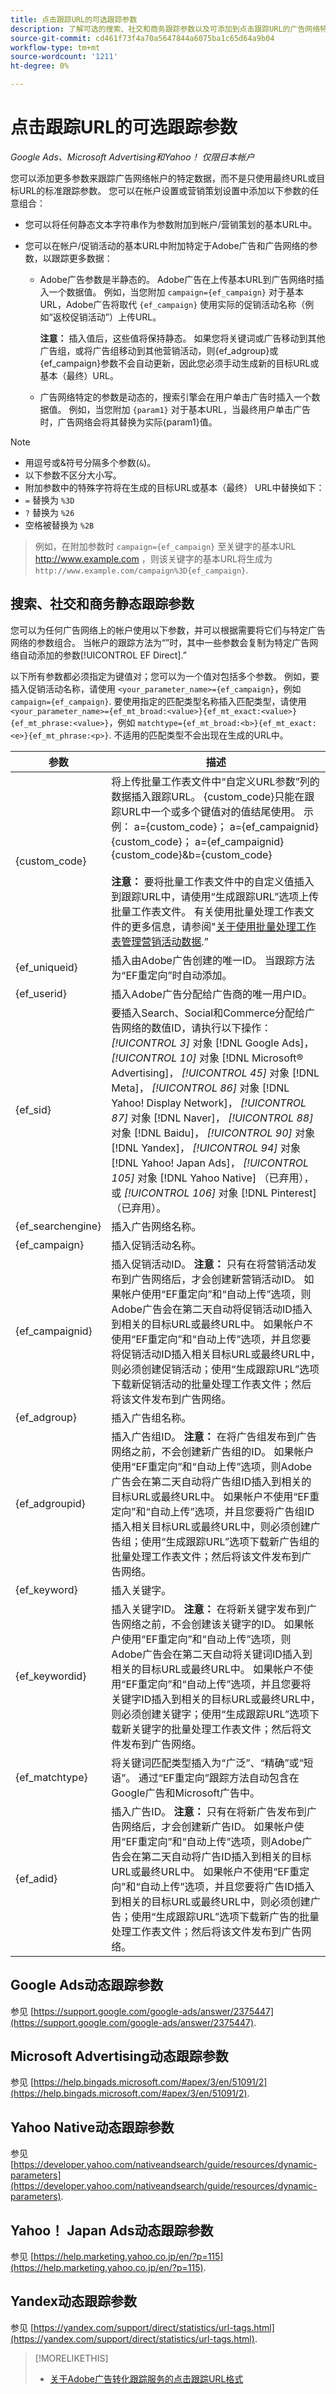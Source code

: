 ```yaml
---
title: 点击跟踪URL的可选跟踪参数
description: 了解可选的搜索、社交和商务跟踪参数以及可添加到点击跟踪URL的广告网络特定跟踪参数。
source-git-commit: cd461f73f4a70a5647844a6075ba1c65d64a9b04
workflow-type: tm+mt
source-wordcount: '1211'
ht-degree: 0%

---
```


# 点击跟踪URL的可选跟踪参数

*Google Ads、Microsoft Advertising和Yahoo！ 仅限日本帐户*

您可以添加更多参数来跟踪广告网络帐户的特定数据，而不是只使用最终URL或目标URL的标准跟踪参数。 您可以在帐户设置或营销策划设置中添加以下参数的任意组合：

* 您可以将任何静态文本字符串作为参数附加到帐户/营销策划的基本URL中。

* 您可以在帐户/促销活动的基本URL中附加特定于Adobe广告和广告网络的参数，以跟踪更多数据：

   * Adobe广告参数是半静态的。 Adobe广告在上传基本URL到广告网络时插入一个数据值。 例如，当您附加 `campaign={ef_campaign}` 对于基本URL，Adobe广告将取代 `{ef_campaign}` 使用实际的促销活动名称（例如“返校促销活动”）上传URL。

      **注意：** 插入值后，这些值将保持静态。 如果您将关键词或广告移动到其他广告组，或将广告组移动到其他营销活动，则{ef_adgroup}或{ef_campaign}参数不会自动更新，因此您必须手动生成新的目标URL或基本（最终）URL。

   * 广告网络特定的参数是动态的，搜索引擎会在用户单击广告时插入一个数据值。 例如，当您附加 `{param1}` 对于基本URL，当最终用户单击广告时，广告网络会将其替换为实际{param1}值。

>[!NOTE]
>
>* 用逗号或&amp;符号分隔多个参数(`&`)。
>* 以下参数不区分大小写。
>* 附加参数中的特殊字符将在生成的目标URL或基本（最终） URL中替换如下：
>  * `=` 替换为 `%3D`
>  * `?` 替换为 `%26`
>  * 空格被替换为 `%2B`

   >  例如，在附加参数时 `campaign={ef_campaign}` 至关键字的基本URL http://www.example.com ，则该关键字的基本URL将生成为 `http://www.example.com/campaign%3D{ef_campaign}`.


## 搜索、社交和商务静态跟踪参数

您可以为任何广告网络上的帐户使用以下参数，并可以根据需要将它们与特定广告网络的参数组合。 当帐户的跟踪方法为“”时，其中一些参数会复制为特定广告网络自动添加的参数[!UICONTROL EF Direct].”

以下所有参数都必须指定为键值对；您可以为一个值对包括多个参数。 例如，要插入促销活动名称，请使用 `<your_parameter_name>={ef_campaign}`，例如 `campaign={ef_campaign}`. 要使用指定的匹配类型名称插入匹配类型，请使用 `<your_parameter_name>={ef_mt_broad:<value>}{ef_mt_exact:<value>}{ef_mt_phrase:<value>}`，例如 `matchtype={ef_mt_broad:<b>}{ef_mt_exact:<e>}{ef_mt_phrase:<p>}`. 不适用的匹配类型不会出现在生成的URL中。

| 参数 | 描述 |
| ---- | ---- |
| {custom_code}</code> | 将上传批量工作表文件中“自定义URL参数”列的数据插入跟踪URL。 {custom_code}只能在跟踪URL中一个或多个键值对的值结尾使用。 示例： a={custom_code}</code>； a={ef_campaignid}{custom_code}</code>； a={ef_campaignid}{custom_code}&amp;b={custom_code}</code><br><br><b>注意：</b> 要将批量工作表文件中的自定义值插入到跟踪URL中，请使用“生成跟踪URL”选项上传批量工作表文件。 有关使用批量处理工作表文件的更多信息，请参阅&quot;[关于使用批量处理工作表管理营销活动数据](/help/search-social-commerce/campaign-management/bulksheets/bulksheet-about.md).” |
| {ef_uniqueid}</code> | 插入由Adobe广告创建的唯一ID。 当跟踪方法为“EF重定向”时自动添加。 |
| {ef_userid}</code> | 插入Adobe广告分配给广告商的唯一用户ID。 |
| {ef_sid}</code> | 要插入Search、Social和Commerce分配给广告网络的数值ID，请执行以下操作： <i>[!UICONTROL 3]</i> 对象 [!DNL Google Ads]， <i>[!UICONTROL 10]</i> 对象 [!DNL Microsoft® Advertising]， <i>[!UICONTROL 45]</i> 对象 [!DNL Meta]， <i>[!UICONTROL 86]</i> 对象 [!DNL Yahoo! Display Network]， <i>[!UICONTROL 87]</i> 对象 [!DNL Naver]， <i>[!UICONTROL 88]</i> 对象 [!DNL Baidu]， <i>[!UICONTROL 90]</i> 对象 [!DNL Yandex]， <i>[!UICONTROL 94]</i> 对象 [!DNL Yahoo! Japan Ads]， <i>[!UICONTROL 105]</i> 对象 [!DNL Yahoo Native] （已弃用），或 <i>[!UICONTROL 106]</i> 对象 [!DNL Pinterest] （已弃用）。 |
| {ef_searchengine}</code> | 插入广告网络名称。 |
| {ef_campaign}</code> | 插入促销活动名称。 |
| {ef_campaignid}</code> | 插入促销活动ID。 <b>注意：</b> 只有在将营销活动发布到广告网络后，才会创建新营销活动ID。 如果帐户使用“EF重定向”和“自动上传”选项，则Adobe广告会在第二天自动将促销活动ID插入到相关的目标URL或最终URL中。 如果帐户不使用“EF重定向”和“自动上传”选项，并且您要将促销活动ID插入相关目标URL或最终URL中，则必须创建促销活动；使用“生成跟踪URL”选项下载新促销活动的批量处理工作表文件；然后将该文件发布到广告网络。 |
| {ef_adgroup}</code> | 插入广告组名称。 |
| {ef_adgroupid}</code> | 插入广告组ID。 <b>注意：</b> 在将广告组发布到广告网络之前，不会创建新广告组的ID。 如果帐户使用“EF重定向”和“自动上传”选项，则Adobe广告会在第二天自动将广告组ID插入到相关的目标URL或最终URL中。 如果帐户不使用“EF重定向”和“自动上传”选项，并且您要将广告组ID插入相关目标URL或最终URL中，则必须创建广告组；使用“生成跟踪URL”选项下载新广告组的批量处理工作表文件；然后将该文件发布到广告网络。 |
| {ef_keyword}</code> | 插入关键字。 |
| {ef_keywordid}</code> | 插入关键字ID。 <b>注意：</b> 在将新关键字发布到广告网络之前，不会创建该关键字的ID。 如果帐户使用“EF重定向”和“自动上传”选项，则Adobe广告会在第二天自动将关键词ID插入到相关的目标URL或最终URL中。 如果帐户不使用“EF重定向”和“自动上传”选项，并且您要将关键字ID插入到相关的目标URL或最终URL中，则必须创建关键字；使用“生成跟踪URL”选项下载新关键字的批量处理工作表文件；然后将文件发布到广告网络。 |
| {ef_matchtype}</code> | 将关键词匹配类型插入为“广泛”、“精确”或“短语”。 通过“EF重定向”跟踪方法自动包含在Google广告和Microsoft广告中。 |
| {ef_adid}</code> | 插入广告ID。 <b>注意：</b> 只有在将新广告发布到广告网络后，才会创建新广告ID。 如果帐户使用“EF重定向”和“自动上传”选项，则Adobe广告会在第二天自动将广告ID插入到相关的目标URL或最终URL中。 如果帐户不使用“EF重定向”和“自动上传”选项，并且您要将广告ID插入到相关的目标URL或最终URL中，则必须创建广告；使用“生成跟踪URL”选项下载新广告的批量处理工作表文件；然后将该文件发布到广告网络。 |

## Google Ads动态跟踪参数

参见 [https://support.google.com/google-ads/answer/2375447](https://support.google.com/google-ads/answer/2375447).

## Microsoft Advertising动态跟踪参数

参见 [https://help.bingads.microsoft.com/#apex/3/en/51091/2](https://help.bingads.microsoft.com/#apex/3/en/51091/2).

## Yahoo Native动态跟踪参数

参见 [https://developer.yahoo.com/nativeandsearch/guide/resources/dynamic-parameters](https://developer.yahoo.com/nativeandsearch/guide/resources/dynamic-parameters).

## Yahoo！ Japan Ads动态跟踪参数

参见 [https://help.marketing.yahoo.co.jp/en/?p=115](https://help.marketing.yahoo.co.jp/en/?p=115).

## Yandex动态跟踪参数

参见 [https://yandex.com/support/direct/statistics/url-tags.html](https://yandex.com/support/direct/statistics/url-tags.html).

>[!MORELIKETHIS]
>
>* [关于Adobe广告转化跟踪服务的点击跟踪URL格式](/help/search-social-commerce/tracking/formats-click-tracking-about.md)

